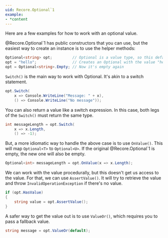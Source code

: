 ```yaml
---
uid: Recore.Optional`1
example:
- *content
---
```


Here are a few examples for how to work with an optional value.

@Recore.Optional`1 has public constructors that you can use, but the easiest way to create an instance is to use the helper methods:

```cs
Optional<string> opt;         // Optional is a value type, so this defaults to empty
opt = "hello";                // Creates an Optional with the value "hello"
opt = Optional<string>.Empty; // Now it's empty again
```

`Switch()` is the main way to work with Optional.
It's akin to a switch statement.

```cs
opt.Switch(
    x => Console.WriteLine("Message: " + x),
    () => Console.WriteLine("No message"));
```

You can also return a value like a switch expression.
In this case, both legs of the `Switch()` must return the same type.

```cs
int messageLength = opt.Switch(
    x => x.Length,
    () => -1);
```

But, a more idiomatic way to handle the above case is to use `OnValue()`.
This will map `Optional<T>` to `Optional<U>`.
If the original @Recore.Optional`1 is empty, the new one will also be empty.

```cs
Optional<int> messageLength = opt.OnValue(x => x.Length);
```

We can work with the value procedurally, but this doesn't get us access to the value.
For that, we can use `AssertValue()`.
It will try to retrieve the value and throw `InvalidOperationException` if there's no value.

```cs
if (opt.HasValue)
{
    string value = opt.AssertValue();
}
```

A safer way to get the value out is to use `ValueOr()`, which requires you to pass a fallback value.

```cs
string message = opt.ValueOr(default);
```